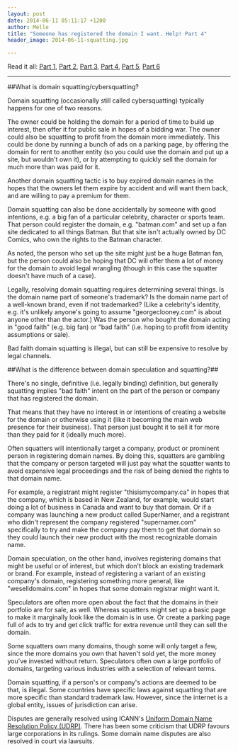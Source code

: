 ```yaml
---
layout: post
date: 2014-06-11 05:11:17 +1200
author: Melle
title: "Someone has registered the domain I want. Help! Part 4"
header_image: 2014-06-11-squatting.jpg

---
```


Read it all: [Part 1](https://iwantmyname.com/blog/2014/06/domain-already-registered-pt1.html), [Part 2](https://iwantmyname.com/blog/2014/06/domain-already-registered-pt2.html), [Part 3](https://iwantmyname.com/blog/2014/06/domain-already-registered-pt3.html), [Part 4](https://iwantmyname.com/blog/2014/06/domain-already-registered-pt4.html), [Part 5](https://iwantmyname.com/blog/2014/06/domain-already-registered-pt5.html), [Part 6](https://iwantmyname.com/blog/2014/06/domain-already-registered-pt6.html)

***

##What is domain squatting/cybersquatting?

<!-- excerpt -->

Domain squatting (occasionally still called cybersquatting) typically happens for one of two reasons. 

The owner could be holding the domain for a period of time to build up interest, then offer it for public sale in hopes of a bidding war. The owner could also be squatting to profit from the domain more immediately. This could be done by running a bunch of ads on a parking page, by offering the domain for rent to another entity (so you could use the domain and put up a site, but wouldn't own it), or by attempting to quickly sell the domain for much more than was paid for it. 

Another domain squatting tactic is to buy expired domain names in the hopes that the owners let them expire by accident and will want them back, and are willing to pay a premium for them.

<!-- /excerpt -->

Domain squatting can also be done accidentally by someone with good intentions, e.g. a big fan of a particular celebrity, character or sports team. That person could register the domain, e.g. "batman.com" and set up a fan site dedicated to all things Batman. But that site isn't actually owned by DC Comics, who own the rights to the Batman character. 

As noted, the person who set up the site might just be a huge Batman fan, but the person could also be hoping that DC will offer them a lot of money for the domain to avoid legal wrangling (though in this case the squatter doesn't have much of a case). 

Legally, resolving domain squatting requires determining several things. Is the domain name part of someone's trademark? Is the domain name part of a well-known brand, even if not trademarked? (Like a celebrity's identity, e.g. it's unlikely anyone's going to assume "georgeclooney.com" is about anyone other than the actor.) Was the person who bought the domain acting in "good faith" (e.g. big fan) or "bad faith" (i.e. hoping to profit from identity assumptions or sale). 

Bad faith domain squatting is illegal, but can still be expensive to resolve by legal channels.

##What is the difference between domain speculation and squatting?##

There's no single, definitive (i.e. legally binding) definition, but generally squatting implies "bad faith" intent on the part of the person or company that has registered the domain. 

That means that they have no interest in or intentions of creating a website for the domain or otherwise using it (like it becoming the main web presence for their business). That person just bought it to sell it for more than they paid for it (ideally much more).

Often squatters will intentionally target a company, product or prominent person in registering domain names. By doing this, squatters are gambling that the company or person targeted will just pay what the squatter wants to avoid expensive legal proceedings and the risk of being denied the rights to that domain name. 

For example, a registrant might register "thisismycompany.ca" in hopes that the company, which is based in New Zealand, for example, would start doing a lot of business in Canada and want to buy that domain. Or if a company was launching a new product called SuperNamer, and a registrant who didn't represent the company registered "supernamer.com" specifically to try and make the company pay them to get that domain so they could launch their new product with the most recognizable domain name.

Domain speculation, on the other hand, involves registering domains that might be useful or of interest, but which don't block an existing trademark or brand. For example, instead of registering a variant of an existing company's domain, registering something more general, like "weselldomains.com" in hopes that some domain registrar might want it. 

Speculators are often more open about the fact that the domains in their portfolio are for sale, as well. Whereas squatters might set up a basic page to make it marginally look like the domain is in use. Or create a parking page full of ads to try and get click traffic for extra revenue until they can sell the domain.

Some squatters own many domains, though some will only target a few, since the more domains you own that haven't sold yet, the more money you've invested without return. Speculators often own a large portfolio of domains, targeting various industries with a selection of relevant terms.

Domain squatting, if a person's or company's actions are deemed to be that, is illegal. Some countries have specific laws against squatting that are more specific than standard trademark law. However, since the internet is a global entity, issues of jurisdiction can arise. 

Disputes are generally resolved using ICANN's [Uniform Domain Name Resolution Policy (UDRP)](http://www.icann.org/en/help/dndr/udrp). There has been some criticism that UDRP favours large corporations in its rulings. Some domain name disputes are also resolved in court via lawsuits.

